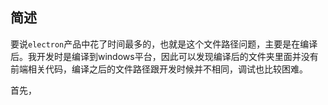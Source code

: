 ## 简述

要说`electron`产品中花了时间最多的，也就是这个文件路径问题，主要是在编译后。我开发时是编译到windows平台，因此可以发现编译后的文件夹里面并没有前端相关代码，编译之后的文件路径跟开发时候并不相同，调试也比较困难。

首先，